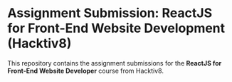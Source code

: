 # Assignment Submission: ReactJS for Front-End Website Development (Hacktiv8)

This repository contains the assignment submissions for the **ReactJS for Front-End Website Developer** course from Hacktiv8.